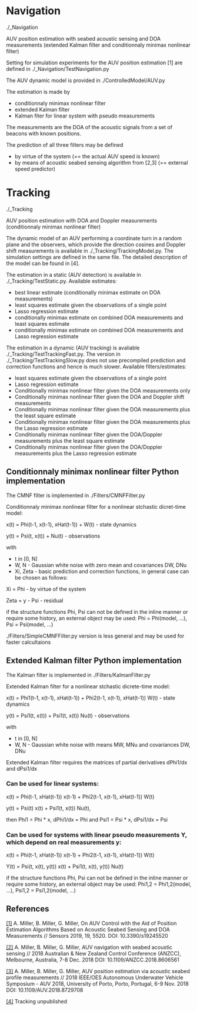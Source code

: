 # Navigation
./_Navigation

AUV position estimation with seabed acoustic sensing and DOA measurements (extended Kalman filter and conditionnaly minimax nonlinear filter)

Setting for simulation experiments for the AUV position estimation [1] are defined in ./_Navigation/TestNavigation.py

The AUV dynamic model is provided in ./ControlledModel/AUV.py

The estimation is made by
- conditionnaly minimax nonlinear filter
- extended Kalman filter
- Kalman fiter for linear system with pseudo measurements

The measurements are the DOA of the acoustic signals from a set of beacons with known positions.

The prediction of all three filters may be defined 
- by virtue of the system (== the actual AUV speed is known)
- by means of acoustic seabed sensing algorithm from [2,3] (== external speed predictor)

# Tracking
./_Tracking

AUV position estimation with DOA and Doppler measurements (conditionnaly minimax nonlinear filter)

The dynamic model of an AUV performing a coordinate turn in a random plane and the observers, which provide the direction cosines and Doppler shift measurements is available in ./_Tracking/TrackingModel.py. The simulation settings are defined in the same file. The detailed description of the model can be found in [4].

The estimation in a static (AUV detection) is available in ./_Tracking/TestStatic.py. Available estimates:
- best linear estimate (conditionally minimax estimate on DOA measurements)
- least squares estimate given the observations of a single point
- Lasso regression estimate
- conditionally minimax estimate on combined DOA measurements and least squares estimate
- conditionally minimax estimate on combined DOA measurements and Lasso regression estimate

The estimation in a dynamic (AUV tracking) is avaliable ./_Tracking/TestTrackingFast.py. The version in ./_Tracking/TestTrackingSlow.py does not use precompiled prediction and correction functions and hence is much slower. Available filters/estimates:
- least squares estimate given the observations of a single point
- Lasso regression estimate
- Conditionally minimax nonlinear filter given the DOA measurements only
- Conditionally minimax nonlinear filter given the DOA and Doppler shift measurements
- Conditionally minimax nonlinear filter given the DOA measurements plus the least square estimate 
- Conditionally minimax nonlinear filter given the DOA measurements plus the Lasso regression estimate 
- Conditionally minimax nonlinear filter given the DOA/Doppler measurements plus the least square estimate 
- Conditionally minimax nonlinear filter given the DOA/Doppler measurements plus the Lasso regression estimate 


## Conditionnaly minimax nonlinear filter Python implementation

The CMNF filter is implemented in ./Filters/CMNFFilter.py 

Conditionnaly minimax nonlinear filter
for a nonlinear stchastic dicret-time model:

x(t) = Phi(t-1, x(t-1), xHat(t-1)) + W(t)   - state dynamics

y(t) = Psi(t, x(t)) + Nu(t)                 - observations

with 
- t in [0, N]
- W, N - Gaussian white noise with zero mean and covariances DW, DNu
- Xi, Zeta - basic prediction and correction functions, in general case can be chosen as follows:

Xi = Phi                                    - by virtue of the system

Zeta = y - Psi                              - residual

if the structure functions Phi, Psi can not be defined in the 
inline manner or require some history, an external object may be used: Phi = Phi(model, ...), Psi = Psi(model, ...)

./Filters/SimpleCMNFFilter.py version is less general and may be used for faster calcultaions

## Extended Kalman filter Python implementation
The Kalman filter is implemented in ./Filters/KalmanFilter.py

Extended Kalman filter
for a nonlinear stchastic dicrete-time model:

x(t) = Phi1(t-1, x(t-1), xHat(t-1)) + Phi2(t-1, x(t-1), xHat(t-1)) W(t)   - state dynamics

y(t) = Psi1(t, x(t)) + Psi1(t, x(t)) Nu(t)                                - observations

with 
- t in [0, N]
- W, N - Gaussian white noise with means MW, MNu and covariances DW, DNu

Extended Kalman filter requires the matrices of partial derivatives dPhi1/dx and dPsi1/dx

### Can be used for linear systems:

x(t) = Phi(t-1, xHat(t-1)) x(t-1) + Phi2(t-1, x(t-1), xHat(t-1)) W(t)

y(t) = Psi(t) x(t) + Psi1(t, x(t)) Nu(t),

then Phi1 = Phi * x, dPhi1/dx = Phi and Psi1 = Psi * x, dPsi1/dx = Psi

### Can be used for systems with linear pseudo measurements Y, which depend on real measurements y:

x(t) = Phi(t-1, xHat(t-1)) x(t-1) + Phi2(t-1, x(t-1), xHat(t-1)) W(t)

Y(t) = Psi(t, x(t), y(t)) x(t) + Psi1(t, x(t), y(t)) Nu(t)

if the structure functions Phi, Psi can not be defined in the 
inline manner or require some history, an external object may be used: Phi1,2 = Phi1,2(model, ...), Psi1,2 = Psi1,2(model, ...)

## References
[[1]](https://www.mdpi.com/1424-8220/19/24/5520) A. Miller, B. Miller, G. Miller, On AUV Control with the Aid of Position Estimation Algorithms Based on Acoustic Seabed Sensing and DOA Measurements // Sensors 2019, 19, 5520.
DOI: 10.3390/s19245520

[[2]](https://ieeexplore.ieee.org/document/8606561)	A. Miller, B. Miller, G. Miller, AUV navigation with seabed acoustic sensing // 2018 Australian & New Zealand Control Conference (ANZCC), Melbourne, Australia, 7-8 Dec. 2018
DOI: 10.1109/ANZCC.2018.8606561

[[3]](https://ieeexplore.ieee.org/document/8729708) A. Miller, B. Miller, G. Miller, AUV position estimation via acoustic seabed profile measurements // 2018 IEEE/OES Autonomous Underwater Vehicle Symposium - AUV 2018, University of Porto, Porto, Portugal, 6-9 Nov. 2018
DOI: 10.1109/AUV.2018.8729708

[[4]]() Tracking unpublished

